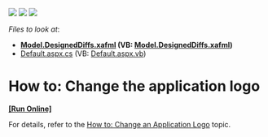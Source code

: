 <!-- default badges list -->
![](https://img.shields.io/endpoint?url=https://codecentral.devexpress.com/api/v1/VersionRange/128588246/13.2.5%2B)
[![](https://img.shields.io/badge/Open_in_DevExpress_Support_Center-FF7200?style=flat-square&logo=DevExpress&logoColor=white)](https://supportcenter.devexpress.com/ticket/details/E4721)
[![](https://img.shields.io/badge/📖_How_to_use_DevExpress_Examples-e9f6fc?style=flat-square)](https://docs.devexpress.com/GeneralInformation/403183)
<!-- default badges end -->
<!-- default file list -->
*Files to look at*:

* **[Model.DesignedDiffs.xafml](./CS/CustomLogoExample.Module/Model.DesignedDiffs.xafml) (VB: [Model.DesignedDiffs.xafml](./VB/CustomLogoExample.Module/Model.DesignedDiffs.xafml))**
* [Default.aspx.cs](./CS/CustomLogoExample.Web/Default.aspx.cs) (VB: [Default.aspx.vb](./VB/CustomLogoExample.Web/Default.aspx.vb))
<!-- default file list end -->
# How to: Change the application logo
<!-- run online -->
**[[Run Online]](https://codecentral.devexpress.com/e4721)**
<!-- run online end -->


<p>For details, refer to the <a href="http://help.devexpress.com/#Xaf/CustomDocument3156">How to: Change an Application Logo</a> topic.</p>

<br/>



